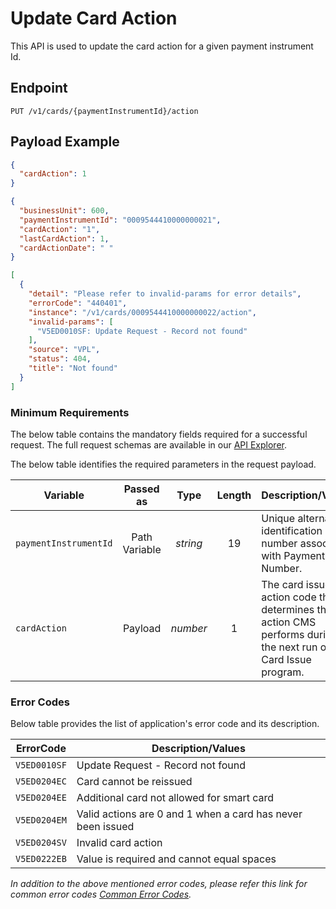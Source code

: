 # Update Card Action

This API is used to update the card action for a given payment instrument Id. 

## Endpoint

`PUT /v1/cards/{paymentInstrumentId}/action`

## Payload Example

<!--
type: tab
titles: Request, Response, Error
-->

```json
{
  "cardAction": 1
}
```

<!--
type: tab
--> 

```json
{
  "businessUnit": 600,
  "paymentInstrumentId": "0009544410000000021",
  "cardAction": "1",
  "lastCardAction": 1,
  "cardActionDate": " "
}
```

<!--
type: tab
--> 

```json
[
  {
    "detail": "Please refer to invalid-params for error details",
    "errorCode": "440401",
    "instance": "/v1/cards/0009544410000000022/action",
    "invalid-params": [
      "V5ED0010SF: Update Request - Record not found"
    ],
    "source": "VPL",
    "status": 404,
    "title": "Not found"
  }
]
```

<!-- type: tab-end -->

### Minimum Requirements

The below table contains the mandatory fields required for a successful request. The full request schemas are available in our [API Explorer](../api/?type=put&path=/v1/cards/{paymentInstrumentId}/action).

The below table identifies the required parameters in the request payload.

| Variable | Passed as | Type | Length | Description/Values |
| -------- | :-------: | :--: | :------------: | ------------------ |
| `paymentInstrumentId` | Path Variable | *string* | 19 | Unique alternate identification number associated with Payment Card Number. |
| `cardAction` | Payload | *number* | 1 | The card issue action code that determines the action CMS performs during the next run of the Card Issue program. | 

### Error Codes 

Below table provides the list of application's error code and its description.

| ErrorCode |  Description/Values |
| --------  | ------------------ |
| `V5ED0010SF` | Update Request - Record not found |         
| `V5ED0204EC` | Card cannot be reissued |    
| `V5ED0204EE` | Additional card not allowed for smart card |               
| `V5ED0204EM` | Valid actions are 0 and 1 when a card has never been issued |                
| `V5ED0204SV` | Invalid  card action |         
| `V5ED0222EB` | Value is required and cannot equal spaces | 

*In addition to the above mentioned error codes, please refer this link for common error codes [Common Error Codes](?path=docs/Common_Error_Code.md).*      
